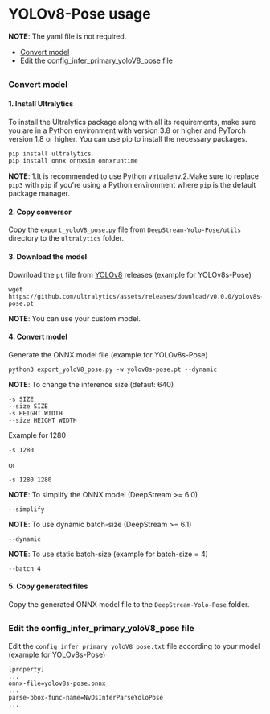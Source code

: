 # YOLOv8-Pose usage

**NOTE**: The yaml file is not required.

* [Convert model](#convert-model)
* [Edit the config_infer_primary_yoloV8_pose file](#edit-the-config_infer_primary_yolov8_pose-file)

##

### Convert model

#### 1. Install Ultralytics
To install the Ultralytics package along with all its requirements, make sure you are in a Python environment with version 3.8 or higher and PyTorch version 1.8 or higher. You can use pip to install the necessary packages.

```bash
pip install ultralytics
pip install onnx onnxsim onnxruntime
```

**NOTE**: 1.It is recommended to use Python virtualenv.2.Make sure to replace `pip3` with `pip` if you're using a Python environment where `pip` is the default package manager.

#### 2. Copy conversor

Copy the `export_yoloV8_pose.py` file from `DeepStream-Yolo-Pose/utils` directory to the `ultralytics` folder.

#### 3. Download the model

Download the `pt` file from [YOLOv8](https://github.com/ultralytics/assets/releases/) releases (example for YOLOv8s-Pose)

```
wget https://github.com/ultralytics/assets/releases/download/v0.0.0/yolov8s-pose.pt
```

**NOTE**: You can use your custom model.

#### 4. Convert model

Generate the ONNX model file (example for YOLOv8s-Pose)

```
python3 export_yoloV8_pose.py -w yolov8s-pose.pt --dynamic
```

**NOTE**: To change the inference size (defaut: 640)

```
-s SIZE
--size SIZE
-s HEIGHT WIDTH
--size HEIGHT WIDTH
```

Example for 1280

```
-s 1280
```

or

```
-s 1280 1280
```

**NOTE**: To simplify the ONNX model (DeepStream >= 6.0)

```
--simplify
```

**NOTE**: To use dynamic batch-size (DeepStream >= 6.1)

```
--dynamic
```

**NOTE**: To use static batch-size (example for batch-size = 4)

```
--batch 4
```

#### 5. Copy generated files

Copy the generated ONNX model file to the `DeepStream-Yolo-Pose` folder.

##

### Edit the config_infer_primary_yoloV8_pose file

Edit the `config_infer_primary_yoloV8_pose.txt` file according to your model (example for YOLOv8s-Pose)

```
[property]
...
onnx-file=yolov8s-pose.onnx
...
parse-bbox-func-name=NvDsInferParseYoloPose
...
```
